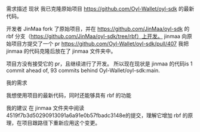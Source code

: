 需求描述
现状
我已克隆原始项目 https://github.com/Oyl-Wallet/oyl-sdk 的最新代码。

开发者 JinMaa fork 了原始项目，并在 https://github.com/JinMaa/oyl-sdk 的 rbf 分支（https://github.com/JinMaa/oyl-sdk/tree/rbf）上开发。
jinmaa 向原始项目方提交了一个 pr  https://github.com/Oyl-Wallet/oyl-sdk/pull/407
我把 jinmaa 的代码克隆后放在了 jinmaa 文件夹中。

项目方没有接受它的 pr，且继续进行了开发。
所以现在现状是 jinmaa 的代码is 1 commit ahead of, 93 commits behind Oyl-Wallet/oyl-sdk:main.


我的需求

我想使用项目的最新代码，同时还能够具有 rbf 的功能

我的建议
在 jinmaa 文件夹中阅读4519f7b3d50290913091a6a91e0b57fbadc3148e的提交，理解它增加 rbf 的原理，在项目跟路径下重新应用这个变更。